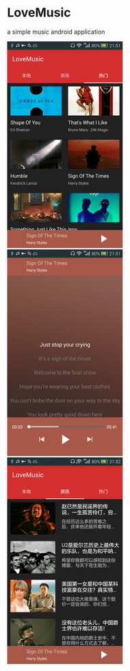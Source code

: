 # LoveMusic
a simple music android application

![lovemusic_hot](https://github.com/GavinLi369/LoveMusic/raw/master/lovemusic_hot.png)
![lovemusic_lryic](https://github.com/GavinLi369/LoveMusic/raw/master/lovemusic_lyric.png)
![lovemusic_news](https://github.com/GavinLi369/LoveMusic/raw/master/lovemusic_news.png)